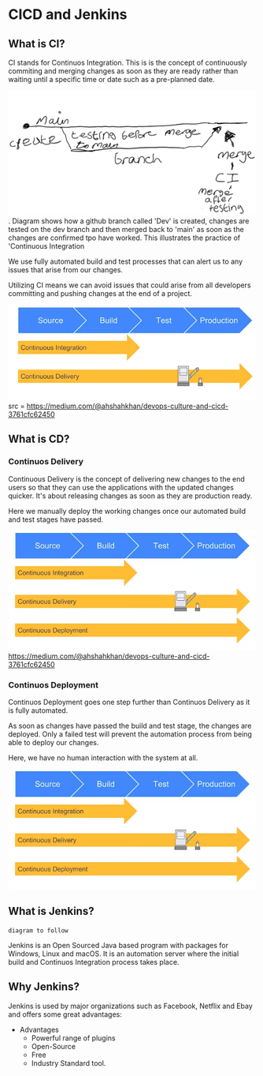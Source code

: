 # CICD and Jenkins

## What is CI?

CI stands for Continuos Integration. This is is the concept of continuously commiting and merging changes as soon as they are ready rather than waiting until a specific time or date such as a pre-planned date.

![Branches](../Screenshots/Github_Branches.png).
Diagram shows how a github branch called 'Dev' is created, changes are tested on the dev branch and then merged back to 'main' as soon as the changes are confirmed tpo have worked. This illustrates the practice of 'Continuous Integration

We use fully automated build and test processes that can alert us to any issues that arise from our changes. 

Utilizing CI means we can avoid issues that could arise from all developers committing and pushing changes at the end of a project.


![CI](../Screenshots/0_AUo3q0hKivOsw6jU.webp)
src = https://medium.com/@ahshahkhan/devops-culture-and-cicd-3761cfc62450

## What is CD?

### Continuos Delivery

Continuous Delivery is the concept of delivering new changes to the end users so that they can use the applications with the updated changes quicker. It's about releasing changes as soon as they are production ready.

Here we manually deploy the working changes once our automated build and test stages have passed.

![CDelivery](../Screenshots/0_y2Pwj5q1aeZ6zweo.webp)
https://medium.com/@ahshahkhan/devops-culture-and-cicd-3761cfc62450

### Continuos Deployment

Continuos Deployment goes one step further than Continuos Delivery as it is fully automated.

As soon as changes have passed the build and test stage, the changes are deployed. Only a failed test will prevent the automation process from being able to deploy our changes.

Here, we have no human interaction with the system at all.

![CDeployment](../Screenshots/0_y2Pwj5q1aeZ6zweo.webp)

  
## What is Jenkins?

```
diagram to follow

```

Jenkins is an Open Sourced Java based program with packages for Windows, Linux and macOS. It is an automation server where the initial build and Continuos Integration process takes place.

## Why Jenkins?

Jenkins is used by major organizations such as Facebook, Netflix and Ebay and offers some great advantages:

- Advantages
  - Powerful range of plugins
  - Open-Source
  - Free
  - Industry Standard tool.


